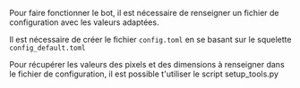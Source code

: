 Pour faire fonctionner le bot, il est nécessaire de renseigner un fichier de configuration avec les valeurs adaptées.

Il est nécessaire de créer le fichier `config.toml` en se basant sur le squelette `config_default.toml`

Pour récupérer les valeurs des pixels et des dimensions à renseigner dans le fichier de configuration, il est possible t'utiliser le script setup_tools.py
